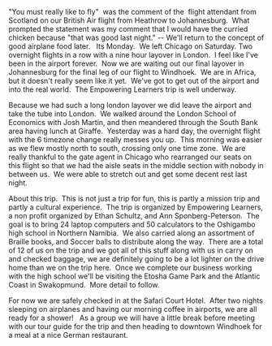 <!--
.. title: You must really like to fly
.. date: 2012/06/18
.. slug: you-must-really-like-to-fly
.. tags: Travel, Namibia
.. link: 
.. description: 
-->


<p>"You must really like to fly"  was the comment of the  flight attendant from Scotland on our British Air flight from Heathrow to Johannesburg.  What prompted the statement was my comment that I would have the curried chicken because "that was good last night." -- We'll return to the concept of good airplane food later.   Its Monday.  We left Chicago on Saturday. Two overnight flights in a row with a nine hour layover in London.  I feel like I've been in the airport forever.  Now we are waiting out our final layover in Johannesburg for the final leg of our flight to Windhoek.  We are in Africa, but it doesn't really seem like it yet.  We've got to get out of the airport and into the real world.  The Empowering Learners trip is well underway.</p>
<p>Because we had such a long london layover we did leave the airport and take the tube into London.  We walked around the London School of Economics with Josh Martin, and then meandered through the South Bank area having lunch at Giraffe.  Yesterday was a hard day, the overnight flight with the 6 timezone change really messes you up.  This morning was easier as we flew mostly north to south, crossing only one time zone.  We are really thankful to the gate agent in Chicago who rearranged our seats on this flight so that we had the aisle seats in the middle section with nobody in between us.  We were able to stretch out and get some decent rest last night.</p>
<p>About this trip.  This is not just a trip for fun, this is partly a mission trip and partly a cultural experience.  The trip is organized by Empowering Learners, a non profit organized by Ethan Schultz, and Ann Sponberg-Peterson.  The goal is to bring 24 laptop computers and 50 calculators to the Oshigambo high school in Northern Namibia.  We also carried along an assortment of Braille books, and Soccer balls to distribute along the way.  There are a total of 12 of us on the trip and we got all of this stuff along with us in carry on and checked baggage, we are definitely going to be a lot lighter on the drive home than we on the trip here.  Once we complete our business working with the high school we'll be visiting the Etosha Game Park and the Atlantic Coast in Swakopmund.  More detail to follow.</p>
<p>For now we are safely checked in at the Safari Court Hotel.  After two nights sleeping on airplanes and having our morning coffee in airports, we are all ready for a shower!   As a group we will have a little break before meeting with our tour guide for the trip and then heading to downtown Windhoek for a meal at a nice German restaurant.</p>
